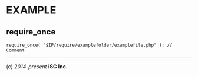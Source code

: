 EXAMPLE
====

## require_once

    require_once( "$IP/require/examplefolder/examplefile.php" ); // Comment


----
(c) *2014-present* **iSC Inc.**
